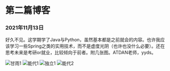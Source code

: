 # 第二篇博客

### 2021年11月13日

好久不见。这学期学了Java与Python，虽然基本都是之前就会的内容。也许我应该学习一些Spring之类的实用技术，而不是虚度光阴（也许也没什么必要）。还在思考未来是考研or就业，比较倾向于前者。附几张图。ATDAN老师，yyds。

<img :src="$withBase('/ganyu_1.jpg')" alt="甘雨1">

<img :src="$withBase('/noshiro_1.jpg')" alt="能代1">

<img :src="$withBase('/duli_1.jpg')" alt="独立1">

<img :src="$withBase('/noshiro_2.jpg')" alt="能代2">